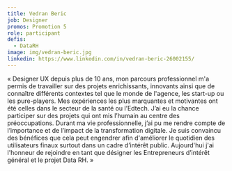 ```yaml
---
title: Vedran Beric
job: Designer
promos: Promotion 5
role: participant
defis:
  - DataRH
image: img/vedran-beric.jpg
linkedin: https://www.linkedin.com/in/vedran-beric-26002155/
---
```

« Designer UX depuis plus de 10 ans, mon parcours professionnel m'a permis de travailler sur des projets enrichissants, innovants ainsi que de connaître différents contextes tel que le monde de l'agence, les start-up ou les pure-players. Mes expériences les plus marquantes et motivantes ont été celles dans le secteur de la santé ou l’Edtech. J’ai eu la chance participer sur des projets qui ont mis l’humain au centre des préoccupations. Durant ma vie professionnelle, j’ai pu me rendre compte de l’importance et de l’impact de la transformation digitale. Je suis convaincu des bénéfices que cela peut engendrer afin d'améliorer le quotidien des utilisateurs finaux surtout dans un cadre d’intérêt public. Aujourd'hui j'ai l'honneur de rejoindre en tant que désigner les Entrepreneurs d’intérêt général et le projet Data RH. »

